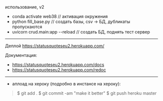 использование, v2

- conda activate web38 // активация окружения
- python fill_base.py // создать базы, csv -> БД, дубликаты пропускаются
- uvicorn crud.main:app --reload // создать БД, поднять тест сервер

----------


Деплой
https://statusquoteseu2.herokuapp.com/

Документация:
- https://statusquoteseu2.herokuapp.com/docs
- https://statusquoteseu2.herokuapp.com/redoc

---------

- аплоад на хероку (подробно в инстансе на хероку):

>$ git add .
>$ git commit -am "make it better"
>$ git push heroku master


